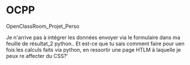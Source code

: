 # OCPP
OpenClassRoom_Projet_Perso



Je n'arrive pas à intégrer les données envoyer via le formulaire dans ma feuille de résultat_2 python..
Et est-ce que tu sais comment faire pour uen fois les calculs faits via python, en ressortir une page HTLM à laquelle je peux re affecter du CSS?'

